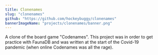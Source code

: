 ```yaml
---
title: Clonenames
slug: "clonenames"
github: "https://github.com/hockeybuggy/clonenames"
bannerImageName: "projects/clonenames/banner.png"
---
```


A clone of the board game "Codenames". This project was in order to get
practice with FaunaDB and was written at the start of the Covid-19 pandemic
(when online Codenames was all the rage).

<!-- end -->

